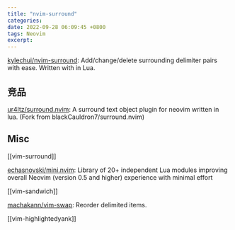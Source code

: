 ```yaml
---
title: "nvim-surround"
categories: 
date: 2022-09-28 06:09:45 +0800
tags: Neovim
excerpt: 
---
```


[kylechui/nvim-surround](https://github.com/kylechui/nvim-surround): Add/change/delete surrounding delimiter pairs with ease. Written with in Lua.


## 竞品

[ur4ltz/surround.nvim](https://github.com/ur4ltz/surround.nvim): A surround text object plugin for neovim written in lua. (Fork from blackCauldron7/surround.nvim)



## Misc


[[vim-surround]]

[echasnovski/mini.nvim](https://github.com/echasnovski/mini.nvim): Library of 20+ independent Lua modules improving overall Neovim (version 0.5 and higher) experience with minimal effort

[[vim-sandwich]]


[machakann/vim-swap](https://github.com/machakann/vim-swap): Reorder delimited items.

[[vim-highlightedyank]]





